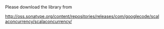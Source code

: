 Please download the library from

http://oss.sonatype.org/content/repositories/releases/com/googlecode/scalaconcurrency/scalaconcurrency/